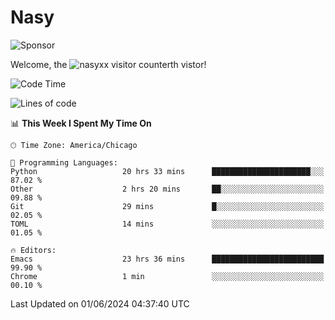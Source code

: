 # Nasy

<!--
<p align="center">
<img height="200" src="https://github-readme-stats.vercel.app/api?username=nasyxx&count_private=true&show_icons=true&theme=dracula&include_all_commits=true"/>
<img height="200" src="https://github-readme-stats.vercel.app/api/top-langs/?username=nasyxx&theme=dracula&hide=html,jupyter+notebook&count_private=true&show_icons=true"/>
</p>

  
----------------
-->

![Sponsor](https://img.shields.io/static/v1.svg?label=Sponsor&message=%E2%9D%A4&logo=GitHub&style=flat&color=pink)
 
Welcome, the ![nasyxx visitor counter](https://count.getloli.com/get/@nasyxx?theme=rule34)th vistor!
 
<!--START_SECTION:waka-->
![Code Time](http://img.shields.io/badge/Code%20Time-4%2C494%20hrs%2013%20mins-blue)

![Lines of code](https://img.shields.io/badge/From%20Hello%20World%20I%27ve%20Written-6.3%20million%20lines%20of%20code-blue)

📊 **This Week I Spent My Time On** 

```text
🕑︎ Time Zone: America/Chicago

💬 Programming Languages: 
Python                   20 hrs 33 mins      ██████████████████████░░░   87.02 % 
Other                    2 hrs 20 mins       ██░░░░░░░░░░░░░░░░░░░░░░░   09.88 % 
Git                      29 mins             █░░░░░░░░░░░░░░░░░░░░░░░░   02.05 % 
TOML                     14 mins             ░░░░░░░░░░░░░░░░░░░░░░░░░   01.05 % 

🔥 Editors: 
Emacs                    23 hrs 36 mins      █████████████████████████   99.90 % 
Chrome                   1 min               ░░░░░░░░░░░░░░░░░░░░░░░░░   00.10 % 
```


 Last Updated on 01/06/2024 04:37:40 UTC
<!--END_SECTION:waka-->

<!-- ![visitors](https://visitor-badge.laobi.icu/badge?page_id=nasyxx.nasyxx) -->
